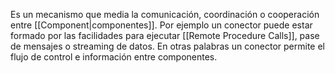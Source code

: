 Es un mecanismo que media la comunicación, coordinación o cooperación entre [[Component|componentes]]. Por ejemplo un conector puede estar formado por las facilidades para ejecutar [[Remote Procedure Calls]], pase de mensajes o streaming de datos. En otras palabras un conector permite el flujo de control e información entre componentes.